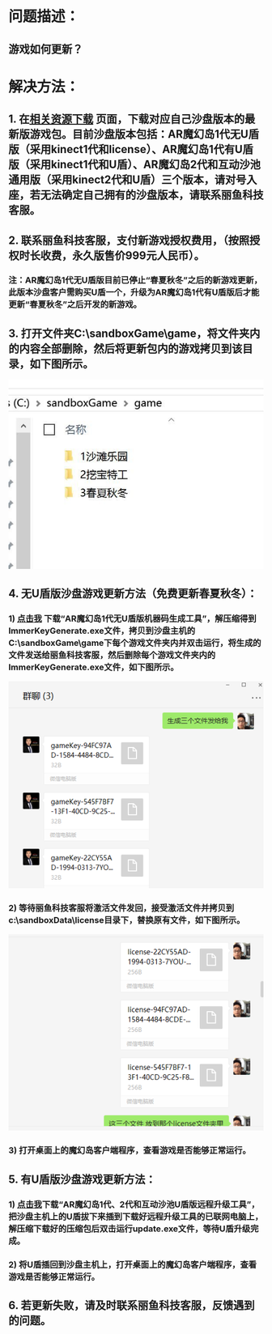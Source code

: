 # 问题描述：
## 游戏如何更新？
# 解决方法：
## 1. 在[相关资源下载](https://imvr.github.io/ly/ "相关资源下载")  页面，下载对应自己沙盘版本的最新版游戏包。目前沙盘版本包括：AR魔幻岛1代无U盾版（采用kinect1代和license）、AR魔幻岛1代有U盾版（采用kinect1代和U盾）、AR魔幻岛2代和互动沙池通用版（采用kinect2代和U盾）三个版本，请对号入座，若无法确定自己拥有的沙盘版本，请联系丽鱼科技客服。
## 2. 联系丽鱼科技客服，支付新游戏授权费用，（按照授权时长收费，永久版售价999元人民币）。
### 注：AR魔幻岛1代无U盾版目前已停止“春夏秋冬”之后的新游戏更新，此版本沙盘客户需购买U盾一个，升级为AR魔幻岛1代有U盾版后才能更新“春夏秋冬”之后开发的新游戏。
## 3. 打开文件夹C:\sandboxGame\game，将文件夹内的内容全部删除，然后将更新包内的游戏拷贝到该目录，如下图所示。
![""](images/MagicIsland-Update-1-1.jpg)
## 4. 无U盾版沙盘游戏更新方法（免费更新春夏秋冬）：
### 1) [点击我](/attachment/sandbox/keyGenerator.zip "AR魔幻岛1代无U盾版机器码生成工具") 下载“AR魔幻岛1代无U盾版机器码生成工具”，解压缩得到ImmerKeyGenerate.exe文件，拷贝到沙盘主机的C:\sandboxGame\game下每个游戏文件夹内并双击运行，将生成的文件发送给丽鱼科技客服，然后删除每个游戏文件夹内的ImmerKeyGenerate.exe文件，如下图所示。
![""](images/MagicIsland-Update-2-1.png)
### 2) 等待丽鱼科技客服将激活文件发回，接受激活文件并拷贝到c:\sandboxData\license目录下，替换原有文件，如下图所示。
![""](images/MagicIsland-Update-2-2.png)
### 3) 打开桌面上的魔幻岛客户端程序，查看游戏是否能够正常运行。
## 5. 有U盾版沙盘游戏更新方法：
### 1) [点击我](/attachment/sandbox/dongleUpdate_v1.0.0.2.zip "AR魔幻岛1代、2代和互动沙池U盾版远程升级工具")下载“AR魔幻岛1代、2代和互动沙池U盾版远程升级工具”，把沙盘主机上的U盾拔下来插到下载好远程升级工具的已联网电脑上，解压缩下载好的压缩包后双击运行update.exe文件，等待U盾升级完成。
### 2) 将U盾插回到沙盘主机上，打开桌面上的魔幻岛客户端程序，查看游戏是否能够正常运行。
## 6. 若更新失败，请及时联系丽鱼科技客服，反馈遇到的问题。